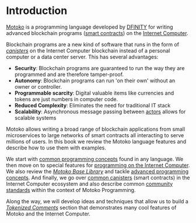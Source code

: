 # Introduction

[Motoko](https://internetcomputer.org/docs/current/developer-docs/build/cdks/motoko-dfinity/motoko/) is a programming language developed by [DFINITY](https://dfinity.org/) for writing advanced blockchain programs ([smart contracts](https://en.wikipedia.org/wiki/Smart_contract)) on the [Internet Computer](https://internetcomputer.org/).

Blockchain programs are a new kind of software that runs in the form of [*canisters*](/internet-computer-programming-concepts/actors/actor-to-canister.html) on the Internet Computer blockchain instead of a personal computer or a data center server. This has several advantages:
- **Security**: Blockchain programs are guaranteed to run the way they are programmed and are therefore tamper-proof. 
- **Autonomy**: Blockchain programs can run 'on their own' without an owner or controller. 
- **Programmable scarcity**: Digital valuable items like currencies and tokens are just numbers in computer code. 
- **Reduced Complexity**: Eliminates the need for traditional IT stack 
- **Scalability**: Asynchronous message passing between [actors](/internet-computer-programming-concepts/actors.html) allows for scalable systems

Motoko allows writing a broad range of blockchain applications from small microservices to large networks of smart contracts all interacting to serve millions of users. In this book we review the Motoko language features and describe how to use them with examples. 

We start with [common programming concepts](/common-programming-concepts.html) found in any language. We then move on to special features for [programming on the Internet Computer](/internet-computer-programming-concepts.html). We also review the [*Motoko Base Library*](/base-library.html) and tackle [advanced programming concepts](/advanced-concepts.html). And finally, we go over [common canisters](/common-internet-computer-canisters.html) (smart contracts) in the Internet Computer ecosystem and also describe common [community standards](/internet-computer-standards.html) within the context of Motoko Programming.

Along the way, we will develop ideas and techniques that allow us to build a [*Tokenized Comments*](/tokenized-comments-example.html) section that demonstrates many cool features of Motoko and the Internet Computer. 